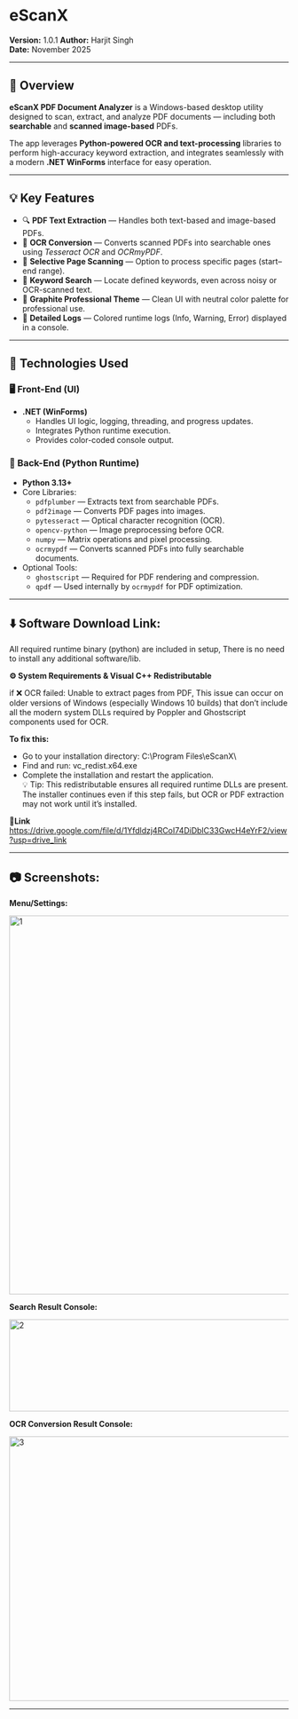 # eScanX

**Version:** 1.0.1
**Author:** Harjit Singh  
**Date:** November 2025  

---

## 📘 Overview

**eScanX PDF Document Analyzer** is a Windows-based desktop utility designed to scan, extract, and analyze PDF documents — including both **searchable** and **scanned image-based** PDFs.

The app leverages **Python-powered OCR and text-processing** libraries to perform high-accuracy keyword extraction, and integrates seamlessly with a modern **.NET WinForms** interface for easy operation.

---

## 💡 Key Features

- 🔍 **PDF Text Extraction** — Handles both text-based and image-based PDFs.  
- 🧾 **OCR Conversion** — Converts scanned PDFs into searchable ones using *Tesseract OCR* and *OCRmyPDF*.  
- 📄 **Selective Page Scanning** — Option to process specific pages (start–end range).  
- 🧠 **Keyword Search** — Locate defined keywords, even across noisy or OCR-scanned text.  
- 🎨 **Graphite Professional Theme** — Clean UI with neutral color palette for professional use.  
- 🧾 **Detailed Logs** — Colored runtime logs (Info, Warning, Error) displayed in a console.  

---

## 🧩 Technologies Used

  ### 🖥️ Front-End (UI)
  - **.NET (WinForms)**
    - Handles UI logic, logging, threading, and progress updates.
    - Integrates Python runtime execution.
    - Provides color-coded console output.
  
  ### 🐍 Back-End (Python Runtime)
  - **Python 3.13+**
  - Core Libraries:
    - `pdfplumber` — Extracts text from searchable PDFs.
    - `pdf2image` — Converts PDF pages into images.
    - `pytesseract` — Optical character recognition (OCR).
    - `opencv-python` — Image preprocessing before OCR.
    - `numpy` — Matrix operations and pixel processing.
    - `ocrmypdf` — Converts scanned PDFs into fully searchable documents.
  - Optional Tools:
    - `ghostscript` — Required for PDF rendering and compression.
    - `qpdf` — Used internally by `ocrmypdf` for PDF optimization.

---

## ⬇️ Software Download Link:
All required runtime binary (python) are included in setup, There is no need to install any additional software/lib.

**⚙️ System Requirements & Visual C++ Redistributable**

if ❌ OCR failed: Unable to extract pages from PDF, This issue can occur on older versions of Windows (especially Windows 10 builds) that don’t include all the modern system DLLs required by Poppler and Ghostscript components used for OCR.

  **To fix this:**
  -  Go to your installation directory: C:\Program Files\eScanX\
  -  Find and run: vc_redist.x64.exe
  -  Complete the installation and restart the application.  
💡 Tip: This redistributable ensures all required runtime DLLs are present. The installer continues even if this step fails, but OCR or PDF extraction may not work until it’s installed.

**🔗Link**
https://drive.google.com/file/d/1Yfdldzj4RCoI74DiDblC33GwcH4eYrF2/view?usp=drive_link


---


## 📷 Screenshots:

**Menu/Settings:**

<img width="700" height="683" alt="1" src="https://github.com/user-attachments/assets/d900aa86-82dc-4e6c-8a67-5d41bfd72c92" />

**Search Result Console:**

<img width="700" height="166" alt="2" src="https://github.com/user-attachments/assets/5ea1f5aa-d35e-4cf9-906f-c98cabce2e75" />

**OCR Conversion Result Console:**

<img width="700" height="477" alt="3" src="https://github.com/user-attachments/assets/65a0d2c6-e506-454b-b753-9c9df9e28232" />

---

